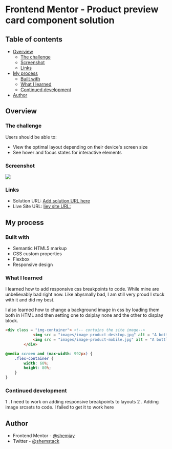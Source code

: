 # Frontend Mentor - Product preview card component solution

## Table of contents

- [Overview](#overview)
  - [The challenge](#the-challenge)
  - [Screenshot](#screenshot)
  - [Links](#links)
- [My process](#my-process)
  - [Built with](#built-with)
  - [What I learned](#what-i-learned)
  - [Continued development](#continued-development)
- [Author](#author)

## Overview

### The challenge

Users should be able to:

- View the optimal layout depending on their device's screen size
- See hover and focus states for interactive elements

### Screenshot

![](solution.jpg)


### Links

- Solution URL: [Add solution URL here](https://shemjay.github.io/product-preview-card-component-responsive/)
- Live Site URL: [liev site URL:](product-preview-card-component-fem.netlify.app)

## My process

### Built with

- Semantic HTML5 markup
- CSS custom properties
- Flexbox
- Responsive design

### What I learned

I learned how to add responsive css breakpoints to code. While mine are unbelievably bad right now. Like abysmally bad, I am still very proud I stuck with it and did my best.

I also learned how to change a background image in css by loading them both in HTML and then setting one to dsiplay none and the other to display block.


```html
<div class = "img-container"> <!-- contains the site image-->
            <img src = "images/image-product-desktop.jpg" alt = "A bottle of perfume" class = "desktop-img">
            <img src = "images/image-product-mobile.jpg" alt = "A bottle of perfume" class = "mobile-img">
        </div>
```

```css
@media screen and (max-width: 992px) {
    .flex-container {
        width: 60%;
        height: 80%;
    }
}
```

### Continued development

1 . I need to work on adding responsive breakpoints to layouts 
2 . Adding image srcsets to code. I failed to get it to work here

## Author

- Frontend Mentor - [@shemjay](https://www.frontendmentor.io/profile/shemjay)
- Twitter - [@shemstack](https://www.twitter.com/shemstack)



